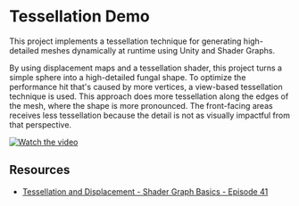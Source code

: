 # Tessellation Demo

This project implements a tessellation technique for generating high-detailed meshes dynamically at runtime using Unity and Shader Graphs.

By using displacement maps and a tessellation shader, this project turns a simple sphere into a high-detailed fungal shape. To optimize the performance hit that's caused by more vertices, a view-based tessellation technique is used. This approach does more tessellation along the edges of the mesh, where the shape is more pronounced. The front-facing areas receives less tessellation because the detail is not as visually impactful from that perspective.

[![Watch the video](https://img.youtube.com/vi/myDzEevNtfY/hqdefault.jpg)](https://youtu.be/myDzEevNtfY)

## Resources
- [Tessellation and Displacement - Shader Graph Basics - Episode 41](https://www.youtube.com/watch?v=ycJ434Lh21w&t=923s&ab_channel=BenCloward)